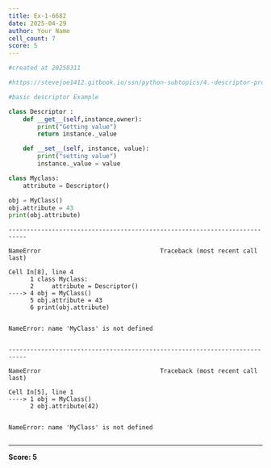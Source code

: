 ```yaml
---
title: Ex-1-6682
date: 2025-04-29
author: Your Name
cell_count: 7
score: 5
---
```


```python
#created at 20250311
```


```python
#https://stevejoe1412.gitbook.io/ssn/python-subtopics/4.-descriptor-protocols
```


```python
#basic descriptor Example
```


```python
class Descriptor :
    def __get__(self,instance,owner):
        print("Getting value")
        return instance._value

    def __set__(self, instance, value):
        print("setting value")
        instance._value = value
```


```python
class Myclass:
    attribute = Descriptor()

obj = MyClass()
obj.attribute = 43
print(obj.attribute)
```


    ---------------------------------------------------------------------------

    NameError                                 Traceback (most recent call last)

    Cell In[8], line 4
          1 class Myclass:
          2     attribute = Descriptor()
    ----> 4 obj = MyClass()
          5 obj.attribute = 43
          6 print(obj.attribute)


    NameError: name 'MyClass' is not defined



```python

```


    ---------------------------------------------------------------------------

    NameError                                 Traceback (most recent call last)

    Cell In[5], line 1
    ----> 1 obj = MyClass()
          2 obj.attribute(42)


    NameError: name 'MyClass' is not defined



```python

```


---
**Score: 5**